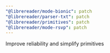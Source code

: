 ```yaml
---
"@librereader/mode-bionic": patch
"@librereader/parser-txt": patch
"@librereader/primitives": patch
"@librereader/mode-rsvp": patch
---
```


Improve reliability and simplify primitives
